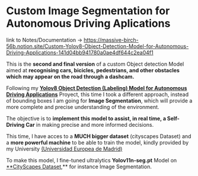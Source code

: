 # Custom Image Segmentation for Autonomous Driving Aplications

link to Notes/Documentation -> https://massive-birch-56b.notion.site/Custom-Yolov8-Object-Detection-Model-for-Autonomous-Driving-Applications-141d04bb941780a0ae4df644c2ea04f1

This is the **second and final version** of a custom Object detection Model aimed at **recognising cars, bicicles, pedestrians, and other obstacles which may appear on the road through a dashcam.**

Following my **[Yolov8 Object Detection (Labeling) Model for Autonomous Driving Applications](https://github.com/roovedot/2dObjectDetection_yolov8_on_kitti_dataset)** Proyect, this time I took a different approach, instead of bounding boxes I am going for **Image Segmentation**, which will provide a more complete and precise understanding of the environment.

The objective is to **implement this model to assist, in real time, a Self-Driving Car** in making precise and more informed decisions.

This time, I have acces to a **MUCH bigger dataset** (cityscapes Dataset) and a **more powerful machine** to be able to train the model, kindly provided by my University [(Universidad Europea de Madrid)](https://universidadeuropea.com/conocenos/madrid/)

To make this model, I fine-tuned ultralytics **Yolov11n-seg.pt** Model on [**CityScapes Dataset](https://www.cityscapes-dataset.com/),** for instance Image Segmentation.
